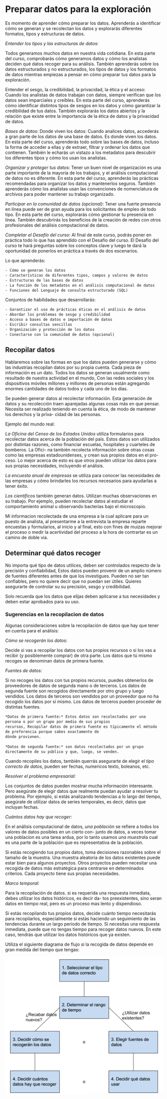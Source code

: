 # Preparar datos para la exploración

Es momento de aprender cómo preparar los datos. Aprenderás a identificar cómo se generan y se recolectan los datos y
explorarás diferentes formatos, tipos y estructuras de datos.

*Entender los tipos y las estructuras de datos*:

Todos generamos muchos datos en nuestra vida cotidiana. En esta parte del curso, comprobarás cómo generamos datos y cómo
los analistas deciden qué datos recoger para su análisis. También aprenderás sobre los datos estructurados y no estructurados,
los tipos de datos y los formatos de datos mientras empiezas a pensar en cómo preparar tus datos para la exploración.

Entender el sesgo, la credibilidad, la privacidad, la ética y el acceso: Cuando los analistas de datos trabajan con datos,
siempre verifican que los datos sean imparciales y creíbles. En esta parte del curso, aprenderás cómo identificar distintos
tipos de sesgos en los datos y cómo garantizar la credibilidad de tus datos. También explorarás los datos abiertos y la
relación que existe entre la importancia de la ética de datos y la privacidad de datos.

*Bases de datos*: Donde viven los datos: Cuando analices datos, accederás a gran parte de los datos de una base de datos.
Es donde viven los datos. En esta parte del curso, aprenderás todo sobre las bases de datos, incluso la forma de acceder
a ellas y de extraer, filtrar y ordenar los datos que contienen. También le echarás un vistazo a los metadatos para descubrir
los diferentes tipos y cómo los usan los analistas.

*Organizar y proteger tus datos*: Tener un buen nivel de organización es una parte importante de la mayoría de los trabajos,
y el análisis computacional de datos no es diferente. En esta parte del curso, aprenderás las prácticas recomendadas para
organizar los datos y mantenerlos seguros. También aprenderás cómo los analistas usan las convenciones de nomenclatura de
archivos para poder mantener su trabajo organizado.

*Participar en la comunidad de datos (opcional)*: Tener una fuerte presencia en línea puede ser de gran ayuda para los
solicitantes de empleo de todo tipo. En esta parte del curso, explorarás cómo gestionar tu presencia en línea. También
descubrirás los beneficios de la creación de redes con otros profesionales del análisis computacional de datos.

*Completar el Desafío del curso*: Al final de este curso, podrás poner en práctica todo lo que has aprendido con el Desafío
del curso. El Desafío del curso te hará preguntas sobre los conceptos clave y luego te dará la oportunidad de ponerlos
en práctica a través de dos escenarios.

Lo que aprenderás:

    - Cómo se generan los datos
    - Características de diferentes tipos, campos y valores de datos
    - Estructuras de las bases de datos
    - La función de los metadatos en el análisis computacional de datos
    - Funciones del Lenguaje de consulta estructurado (SQL)

Conjuntos de habilidades que desarrollarás:

    - Garantizar el uso de prácticas éticas en el análisis de datos
    - Abordar los problemas de sesgo y credibilidad
    - Acceso a bases de datos e importación de datos
    - Escribir consultas sencillas
    - Organización y protección de los datos
    - Conectarse con la comunidad de datos (opcional)

## Recopilar datos

Hablaremos sobre las formas en que los datos pueden generarse y cómo las industrias recopilan datos por su propia cuenta.
Cada pieza de información es un dato. Todos los datos se generan usualmente como resultado de nuestra actividad en el mundo,
Con las redes sociales y los dispositivos móviles millones y millones de personas están agregando enormes cantidades de
datos todos y cada uno de los días.

Se pueden generar datos al recolectar información. Esta generación de datos y su recolección traen aparejadas algunas
cosas más en que pensar. Necesita ser realizado teniendo en cuenta la ética, de modo de mantener los derechos y la priva-
cidad de las personas.

Ejemplo del mundo real:

*La Oficina del Censo de los Estados Unidos* utiliza formularios para recolectar datos acerca de la población del país.
Estos datos son utilizados por distintas razones, como financiar escuelas, hospitales y cuarteles de bomberos. La Ofici-
na también recolecta información sobre otras cosas como las empresas estadounidenses, y crean sus propios datos en el pro-
ceso. Lo mejor acerca de esto es que otros pueden utilizar los datos para sus propias necesidades, incluyendo el análisis.

*La encuesta anual de empresas* se utiliza para conocer las necesidades de las empresas y cómo brindarles los recursos
necesarios para ayudarlas a tener éxito.

*Los científicos* también generan datos. Utilizan muchas observaciones en su trabajo. Por ejemplo, pueden recolectar datos
al estudiar el comportamiento animal u observando bacterias bajo el microscopio.

Mi informacion recolectada de una empresa a la cual aplicare para un puesto de analista, al presentarme a la entrevista
la empresa reparte encuestas y formularios, al inicio y al final, esto con fines de muizas mejorar el proceso o medir la
acertividad del proceso a la hora de contrartar es un camino de doble via.

## Determinar qué datos recoger

No importa qué tipo de datos utilices, deben ser controlados respecto de la precisión y confiabilidad, Estos datos pueden
provenir de un amplio número de fuentes diferentes antes de que los investigues. Pueden no ser tan confiables, pero no
quiere decir que no puedan ser útiles. Quieres asegurarte de controlar su su precisión, sesgo y credibilidad.

Solo recuerda que los datos que elijas deben aplicarse a tus necesidades y deben estar aprobados para su uso.

### Sugerencias en la recopilacion de datos

Algunas consideraciones sobre la recopilación de datos que hay que tener en cuenta para el análisis:

*Cómo se recogerán los datos:*

Decide si vas a recopilar los datos con tus propios recursos o si los vas a recibir (y posiblemente comprar) de otra
parte. Los datos que tú mismo recoges se denominan datos de primera fuente.

*Fuentes de datos:*

Si no recoges los datos con tus propios recursos, puedes obtenerlos de proveedores de datos de segunda mano o de terceros.
Los datos de segunda fuente son recogidos directamente por otro grupo y luego vendidos. Los datos de terceros son vendidos
por un proveedor que no ha recogido los datos por sí mismo. Los datos de terceros pueden proceder de distintas fuentes.

    *Datos de primera fuente:* Estos datos son recolectados por una persona o por un grupo por medio de sus propios
    recursos, Recopilar datos de primera fuente es típicamente el método de preferencia porque sabes exactamente de
    dónde provienen.

    *Datos de segunda fuente:* son datos recolectados por un grupo directamente de su público y que, luego, se venden.

Cuando recopiles los datos, también querrás asegurarte de elegir el *tipo correcto de datos*, pueden ser fechas, numericos
texto, boleanos, etc.

*Resolver el problema empresarial:*

Los conjuntos de datos pueden mostrar mucha información interesante. Pero asegúrate de elegir datos que realmente puedan
ayudar a resolver tu problema. Por ejemplo, si estás analizando tendencias a lo largo del tiempo, asegúrate de utilizar
datos de series temporales, es decir, datos que incluyan fechas.

*Cuántos datos hay que recoger:*

En el análisis computacional de datos, *una población* se refiere a todos los valores de datos posibles en un cierto con-
junto de datos, a veces tomar una poblacion es una tarea ardua, por lo tanto usamos *una muestra*la cual es una parte de la
población que es representativa de la población.

Si estás recogiendo tus propios datos, toma decisiones razonables sobre el tamaño de la muestra. Una muestra aleatoria
de los datos existentes puede estar bien para algunos proyectos. Otros proyectos pueden necesitar una recogida de datos
más estratégica para centrarse en determinados criterios. Cada proyecto tiene sus propias necesidades.

*Marco temporal:*

Para la recopilación de datos. si es requerida una respuesta inmediata, debes utilizar los datos históricos, es decir da-
tos preexistentes, sino seran datos en tiempo real, pero es un proceso mas lento y dispendioso.

Si estás recopilando tus propios datos, decide cuánto tiempo necesitarás para recopilarlos, especialmente si estás haciendo
un seguimiento de las tendencias durante un largo periodo de tiempo. Si necesitas una respuesta inmediata, puede que no
tengas tiempo para recoger datos nuevos. En este caso, tendrás que utilizar los datos históricos que ya existen.

Utiliza el siguiente diagrama de flujo si la recogida de datos depende en gran medida del tiempo que tengas:

![Alt text](image.png)
